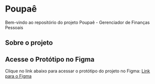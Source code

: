 # Poupaê
Bem-vindo ao repositório do projeto Poupaê - Gerenciador de Finanças Pessoais

## Sobre o projeto



## Acesse o Protótipo no Figma

Clique no link abaixo para acessar o protótipo do projeto no Figma:
[Link para o Figma](https://www.figma.com/design/SNbwae5dRxa4F8iikiHnmK/Poupa%C3%AA?node-id=0-1&t=xB9uL4fsa5kVSxJZ-1)

